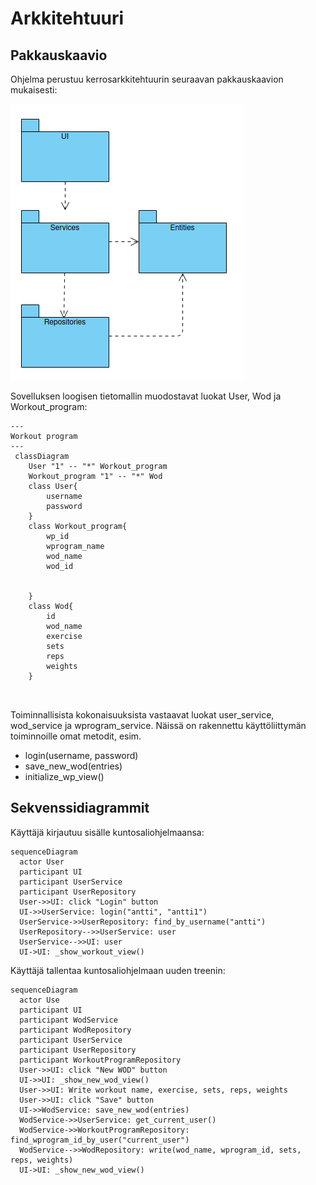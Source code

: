 # Arkkitehtuuri

## Pakkauskaavio

Ohjelma perustuu kerrosarkkitehtuurin seuraavan pakkauskaavion mukaisesti:

![Pakkauskaavio](./kuvat/Pakkauskaavio.png)

Sovelluksen loogisen tietomallin muodostavat luokat User, Wod ja Workout_program:

```mermaid
---
Workout program
---
 classDiagram
    User "1" -- "*" Workout_program
    Workout_program "1" -- "*" Wod
    class User{
        username
        password
    }
    class Workout_program{
        wp_id
        wprogram_name
        wod_name
        wod_id
        

    }
    class Wod{
        id
        wod_name
        exercise
        sets
        reps
        weights
    }

    
```

Toiminnallisista kokonaisuuksista vastaavat luokat user_service, wod_service ja wprogram_service. Näissä on rakennettu käyttöliittymän toiminnoille omat metodit, esim. 
- login(username, password)
- save_new_wod(entries)
- initialize_wp_view()

## Sekvenssidiagrammit

Käyttäjä kirjautuu sisälle kuntosaliohjelmaansa:

```mermaid
sequenceDiagram
  actor User
  participant UI
  participant UserService
  participant UserRepository
  User->>UI: click "Login" button
  UI->>UserService: login("antti", "antti1")
  UserService->>UserRepository: find_by_username("antti")
  UserRepository-->>UserService: user
  UserService-->>UI: user
  UI->UI: _show_workout_view()
```

Käyttäjä tallentaa kuntosaliohjelmaan uuden treenin:

```mermaid
sequenceDiagram
  actor Use
  participant UI
  participant WodService
  participant WodRepository
  participant UserService
  participant UserRepository
  participant WorkoutProgramRepository
  User->>UI: click "New WOD" button
  UI->>UI: _show_new_wod_view()
  User->>UI: Write workout name, exercise, sets, reps, weights
  User->>UI: click "Save" button
  UI->>WodService: save_new_wod(entries)
  WodService->>UserService: get_current_user()
  WodService->>WorkoutProgramRepository: find_wprogram_id_by_user("current_user")
  WodService-->>WodRepository: write(wod_name, wprogram_id, sets, reps, weights)
  UI->UI: _show_new_wod_view()
  ```
